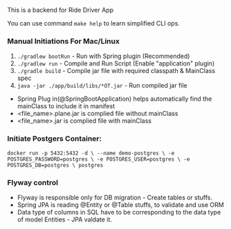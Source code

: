 This is a backend for Ride Driver App

You can use command `make help` to learn simplified CLI ops.

### Manual Initiations For Mac/Linux
1. `./gradlew bootRun` - Run with Spring plugin (Recommended)
2. `./gradlew run` - Compile and Run Script (Enable "application" plugin)
3. `./gradle build` - Compile jar file with required classpath & MainClass spec
4. `java -jar ./app/build/libs/*OT.jar` - Run compiled jar file
- Spring Plug in(@SpringBootApplication) helps automatically find the mainClass to include it in manifest
- <file_name>.plane.jar is complied file without mainClass
- <file_name>.jar is complied file with mainClass


### Initiate Postgers Container:
`
docker run -p 5432:5432 -d \
    --name demo-postgres \
    -e POSTGRES_PASSWORD=postgres \
    -e POSTGRES_USER=postgres \
    -e POSTGRES_DB=postgres \
    postgres
`


### Flyway control
- Flyway is responsible only for DB migration - Create tables or stuffs.
- Spring JPA is reading @Entity or @Table stuffs, to validate and use ORM
- Data type of columns in SQL have to be corresponding to the data type of model Entities - JPA valdate it.